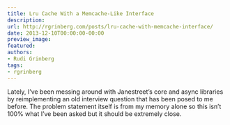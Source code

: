 ```yaml
---
title: Lru Cache With a Memcache-Like Interface
description:
url: http://rgrinberg.com/posts/lru-cache-with-memcache-interface/
date: 2013-12-10T00:00:00-00:00
preview_image:
featured:
authors:
- Rudi Grinberg
tags:
- rgrinberg
---
```


<p>Lately, I&rsquo;ve been messing around with Janestreet&rsquo;s core and async
libraries by reimplementing an old interview question that has been
posed to me before. The problem statement itself is from my memory alone
so this isn&rsquo;t 100% what I&rsquo;ve been asked but it should be extremely
close.</p>

